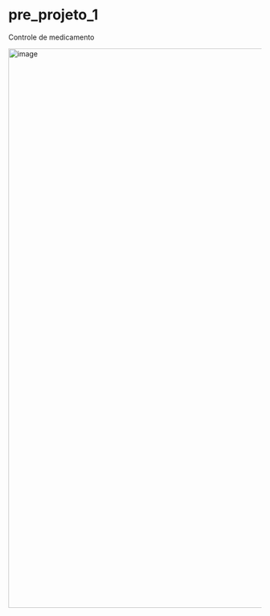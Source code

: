 # pre_projeto_1

Controle de medicamento

<img width="1110" alt="image" src="https://github.com/user-attachments/assets/5b9682fd-1a2b-426a-b2eb-78fffa8c9ba0">

